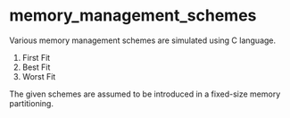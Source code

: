 # memory_management_schemes

Various memory management schemes are simulated using C language.

1. First Fit
2. Best Fit
3. Worst Fit

The given schemes are assumed to be introduced in a fixed-size memory partitioning.
